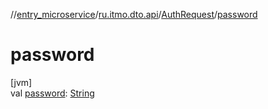 //[entry_microservice](../../../index.md)/[ru.itmo.dto.api](../index.md)/[AuthRequest](index.md)/[password](password.md)

# password

[jvm]\
val [password](password.md): [String](https://kotlinlang.org/api/core/kotlin-stdlib/kotlin/-string/index.html)